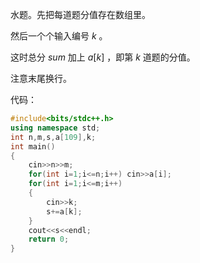 水题。先把每道题分值存在数组里。

然后一个个输入编号 $k$ 。

这时总分 $sum$ 加上 $a[k]$ ，即第 $k$ 道题的分值。

注意末尾换行。

代码：
```cpp
#include<bits/stdc++.h>
using namespace std;
int n,m,s,a[109],k;
int main()
{
	cin>>n>>m;
	for(int i=1;i<=n;i++) cin>>a[i];
	for(int i=1;i<=m;i++)
	{
		cin>>k;
		s+=a[k];
	}
	cout<<s<<endl;
	return 0;
}
```